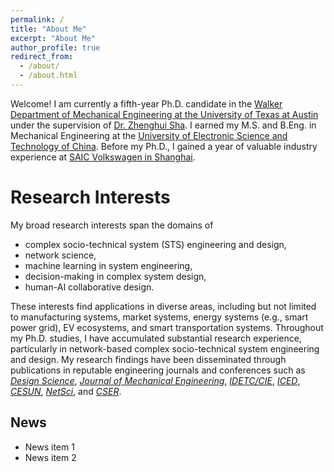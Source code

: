 ```yaml
---
permalink: /
title: "About Me"
excerpt: "About Me"
author_profile: true
redirect_from: 
  - /about/
  - /about.html
---
```


Welcome! I am currently a fifth-year Ph.D. candidate in the [Walker Department of Mechanical Engineering at the University of Texas at Austin](https://www.me.utexas.edu/) under the supervision of [Dr. Zhenghui Sha](https://www.me.utexas.edu/people/faculty-directory/sha). I earned my M.S. and B.Eng. in Mechanical Engineering at the [University of Electronic Science and Technology of China](https://en.uestc.edu.cn/). Before my Ph.D., I gained a year of valuable industry experience at [SAIC Volkswagen in Shanghai](https://volkswagengroupchina.com.cn/en/partner/saicvolkswagen).  

Research Interests
======
My broad research interests span the domains of 
* complex socio-technical system (STS) engineering and design,
* network science,
* machine learning in system engineering,
* decision-making in complex system design,
* human-AI collaborative design.

These interests find applications in diverse areas, including but not limited to manufacturing systems, market systems, energy systems (e.g., smart power grid), EV ecosystems, and smart transportation systems. Throughout my Ph.D. studies, I have accumulated substantial research experience, particularly in network-based complex socio-technical system engineering and design. My research findings have been disseminated through publications in reputable engineering journals and conferences such as [*Design Science*](https://www.cambridge.org/core/journals/design-science), [*Journal of Mechanical Engineering*](https://asmedigitalcollection.asme.org/mechanicaldesign), [*IDETC/CIE*](https://event.asme.org/IDETC-CIE-2023), [*ICED*](https://iced21.designsociety.org/#:~:text=16th%20%2D%2020th%20August%202021,for%20designers%20and%20product%20developers.), [*CESUN*](https://cesun.org/), [*NetSci*](https://networks2021.net/), and [*CSER*](https://cser.info/cser2023/).

<div class="post">
  <article>
    <!-- Directly include the content of your news section -->
    <div>
      <!-- Insert your news content here -->
      <h2>News</h2>
      <ul>
        <li>News item 1</li>
        <li>News item 2</li>
        <!-- Add more news items as needed -->
      </ul>
    </div>
  </article>
</div>


<!--
<script type="text/javascript" id="clustrmaps" src="//cdn.clustrmaps.com/map_v2.js?d=R_jX8VBZ0VOhrOvxXZ_ZTIgKn7Fxg_Vb1piiI5xolhc&cl=ffffff&w=210&h=140"></script>

A data-driven personal website
======
Like many other Jekyll-based GitHub Pages templates, academicpages makes you separate the website's content from its form. The content & metadata of your website are in structured markdown files, while various other files constitute the theme, specifying how to transform that content & metadata into HTML pages. You keep these various markdown (.md), YAML (.yml), HTML, and CSS files in a public GitHub repository. Each time you commit and push an update to the repository, the [GitHub pages](https://pages.github.com/) service creates static HTML pages based on these files, which are hosted on GitHub's servers free of charge.

Many of the features of dynamic content management systems (like Wordpress) can be achieved in this fashion, using a fraction of the computational resources and with far less vulnerability to hacking and DDoSing. You can also modify the theme to your heart's content without touching the content of your site. If you get to a point where you've broken something in Jekyll/HTML/CSS beyond repair, your markdown files describing your talks, publications, etc. are safe. You can rollback the changes or even delete the repository and start over -- just be sure to save the markdown files! Finally, you can also write scripts that process the structured data on the site, such as [this one](https://github.com/academicpages/academicpages.github.io/blob/master/talkmap.ipynb) that analyzes metadata in pages about talks to display [a map of every location you've given a talk](https://academicpages.github.io/talkmap.html).

Getting started
======
1. Register a GitHub account if you don't have one and confirm your e-mail (required!)
1. Fork [this repository](https://github.com/academicpages/academicpages.github.io) by clicking the "fork" button in the top right. 
1. Go to the repository's settings (rightmost item in the tabs that start with "Code", should be below "Unwatch"). Rename the repository "[your GitHub username].github.io", which will also be your website's URL.
1. Set site-wide configuration and create content & metadata (see below -- also see [this set of diffs](http://archive.is/3TPas) showing what files were changed to set up [an example site](https://getorg-testacct.github.io) for a user with the username "getorg-testacct")
1. Upload any files (like PDFs, .zip files, etc.) to the files/ directory. They will appear at https://[your GitHub username].github.io/files/example.pdf.  
1. Check status by going to the repository settings, in the "GitHub pages" section

Site-wide configuration
------
The main configuration file for the site is in the base directory in [_config.yml](https://github.com/academicpages/academicpages.github.io/blob/master/_config.yml), which defines the content in the sidebars and other site-wide features. You will need to replace the default variables with ones about yourself and your site's github repository. The configuration file for the top menu is in [_data/navigation.yml](https://github.com/academicpages/academicpages.github.io/blob/master/_data/navigation.yml). For example, if you don't have a portfolio or blog posts, you can remove those items from that navigation.yml file to remove them from the header. 

Create content & metadata
------
For site content, there is one markdown file for each type of content, which are stored in directories like _publications, _talks, _posts, _teaching, or _pages. For example, each talk is a markdown file in the [_talks directory](https://github.com/academicpages/academicpages.github.io/tree/master/_talks). At the top of each markdown file is structured data in YAML about the talk, which the theme will parse to do lots of cool stuff. The same structured data about a talk is used to generate the list of talks on the [Talks page](https://academicpages.github.io/talks), each [individual page](https://academicpages.github.io/talks/2012-03-01-talk-1) for specific talks, the talks section for the [CV page](https://academicpages.github.io/cv), and the [map of places you've given a talk](https://academicpages.github.io/talkmap.html) (if you run this [python file](https://github.com/academicpages/academicpages.github.io/blob/master/talkmap.py) or [Jupyter notebook](https://github.com/academicpages/academicpages.github.io/blob/master/talkmap.ipynb), which creates the HTML for the map based on the contents of the _talks directory).

**Markdown generator**

I have also created [a set of Jupyter notebooks](https://github.com/academicpages/academicpages.github.io/tree/master/markdown_generator
) that converts a CSV containing structured data about talks or presentations into individual markdown files that will be properly formatted for the academicpages template. The sample CSVs in that directory are the ones I used to create my own personal website at stuartgeiger.com. My usual workflow is that I keep a spreadsheet of my publications and talks, then run the code in these notebooks to generate the markdown files, then commit and push them to the GitHub repository.

How to edit your site's GitHub repository
------
Many people use a git client to create files on their local computer and then push them to GitHub's servers. If you are not familiar with git, you can directly edit these configuration and markdown files directly in the github.com interface. Navigate to a file (like [this one](https://github.com/academicpages/academicpages.github.io/blob/master/_talks/2012-03-01-talk-1.md) and click the pencil icon in the top right of the content preview (to the right of the "Raw | Blame | History" buttons). You can delete a file by clicking the trashcan icon to the right of the pencil icon. You can also create new files or upload files by navigating to a directory and clicking the "Create new file" or "Upload files" buttons. 

Example: editing a markdown file for a talk
![Editing a markdown file for a talk](/images/editing-talk.png)


For more info
------
More info about configuring academicpages can be found in [the guide](https://academicpages.github.io/markdown/). The [guides for the Minimal Mistakes theme](https://mmistakes.github.io/minimal-mistakes/docs/configuration/) (which this theme was forked from) might also be helpful.
-->
